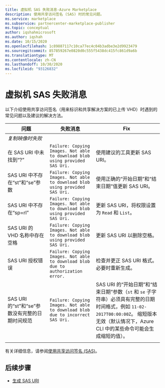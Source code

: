 ```yaml
---
title: 虚拟机 SAS 失败消息-Azure Marketplace
description: 使用共享访问签名 (SAS) 时的常见问题。
ms.service: marketplace
ms.subservice: partnercenter-marketplace-publisher
ms.topic: conceptual
author: iqshahmicrosoft
ms.author: iqshah
ms.date: 10/15/2020
ms.openlocfilehash: 1c89887117c10ca77ec4c04b3adbe3e2d9923479
ms.sourcegitcommit: 857859267e0820d0c555f5438dc415fc861d9a6b
ms.translationtype: MT
ms.contentlocale: zh-CN
ms.lasthandoff: 10/30/2020
ms.locfileid: "93126832"
---
```

# <a name="virtual-machine-sas-failure-messages"></a>虚拟机 SAS 失败消息

以下介绍使用共享访问签名（用来标识和共享解决方案的已上传 VHD）时遇到的常见问题以及建议的解决方法。

| 问题 | 失败消息 | Fix |
| --------- | ------------------- | ------- |
| *复制映像时失败* |  |  |
| 在 SAS URI 中未找到“?” | `Failure: Copying Images. Not able to download blob using provided SAS Uri.` | 使用建议的工具更新 SAS URI。 |
| SAS URI 中不存在“st”和“se”参数 | `Failure: Copying Images. Not able to download blob using provided SAS Uri.` | 使用正确的“开始日期”和“结束日期”值更新 SAS URI。 |
| SAS URI 中不存在“sp=rl” | `Failure: Copying Images. Not able to download blob using provided SAS Uri.` | 更新 SAS URI，将权限设置为 `Read` 和 `List`。 |
| SAS URI 的 VHD 名称中存在空格 | `Failure: Copying Images. Not able to download blob using provided SAS Uri.` | 更新 SAS URI 以删除空格。 |
| SAS URI 授权错误 | `Failure: Copying Images. Not able to download blob due to authorization error.` | 检查并更正 SAS URI 格式。 必要时重新生成。 |
| SAS URI 的“st”和“se”参数没有完整的日期时间规范 | `Failure: Copying Images. Not able to download blob due to incorrect SAS Uri.` | SAS URI 的“开始日期”和“结束日期”参数（`st` 和 `se` 子字符串）必须具有完整的日期时间格式，例如 `11-02-2017T00:00:00Z`。 缩短版本无效（默认情况下，Azure CLI 中的某些命令可能会生成缩短的值）。 |
|  |  |  |

有关详细信息，请参阅[使用共享访问签名 (SAS)](../storage/common/storage-sas-overview.md)。

## <a name="next-steps"></a>后续步骤

- [生成 SAS URI](azure-vm-get-sas-uri.md)
